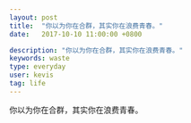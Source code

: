 ```yaml
---
layout: post
title:  "你以为你在合群，其实你在浪费青春。"
date:   2017-10-10 11:00:00 +0800

description: "你以为你在合群，其实你在浪费青春。"
keywords: waste
type: everyday
user: kevis
tag: life
---
```

你以为你在合群，其实你在浪费青春。

